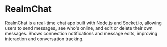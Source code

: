 # RealmChat
RealmChat is a real-time chat app built with Node.js and Socket.io, allowing users to send messages, see who's online, and edit or delete their own messages. Shows connection notifications and message edits, improving interaction and conversation tracking.
